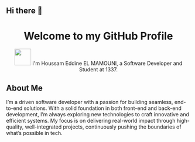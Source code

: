 ## Hi there 👋

<h1 align="center">Welcome to my GitHub Profile</h1>

<p align="center"><img src="https://i.giphy.com/media/v1.Y2lkPTc5MGI3NjExY3J4c2RhNWp4ZGR6aHN3ZTlhbHByNGVnNWtlZXVyZzdhMm5tMnBjZCZlcD12MV9pbnRlcm5hbF9naWZfYnlfaWQmY3Q9cw/fMzSSWTeWBBxnrhR6H/giphy.gif" width="45px"> I'm Houssam Eddine EL MAMOUNI, a Software Developer and Student at 1337.</p>

## About Me

I’m a driven software developer with a passion for building seamless, end-to-end solutions. With a solid foundation in both front-end and back-end development, I’m always exploring new technologies to craft innovative and efficient systems. My focus is on delivering real-world impact through high-quality, well-integrated projects, continuously pushing the boundaries of what’s possible in tech.
